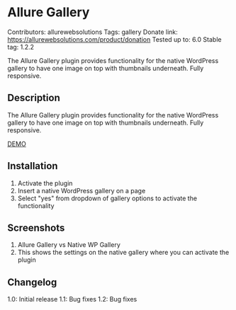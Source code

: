 # Allure Gallery

Contributors: allurewebsolutions
Tags: gallery
Donate link: https://allurewebsolutions.com/product/donation
Tested up to: 6.0
Stable tag: 1.2.2

The Allure Gallery plugin provides functionality for the native WordPress gallery to have one image on top with thumbnails underneath. Fully responsive.

## Description

The Allure Gallery plugin provides functionality for the native WordPress gallery to have one image on top with thumbnails underneath. Fully responsive.

[DEMO](https://allure-gallery.allureprojects.com/)

## Installation

1) Activate the plugin
2) Insert a native WordPress gallery on a page
3) Select \"yes\" from dropdown of gallery options to activate the functionality

## Screenshots

1. Allure Gallery vs Native WP Gallery
2. This shows the settings on the native gallery where you can activate the plugin

## Changelog

1.0: Initial release
1.1: Bug fixes
1.2: Bug fixes
